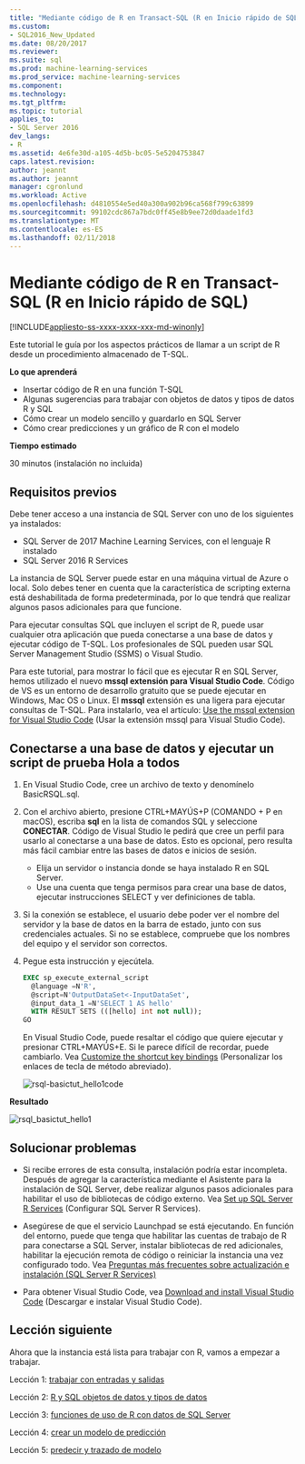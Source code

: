 ```yaml
---
title: "Mediante código de R en Transact-SQL (R en Inicio rápido de SQL) | Documentos de Microsoft"
ms.custom:
- SQL2016_New_Updated
ms.date: 08/20/2017
ms.reviewer: 
ms.suite: sql
ms.prod: machine-learning-services
ms.prod_service: machine-learning-services
ms.component: 
ms.technology: 
ms.tgt_pltfrm: 
ms.topic: tutorial
applies_to:
- SQL Server 2016
dev_langs:
- R
ms.assetid: 4e6fe30d-a105-4d5b-bc05-5e5204753847
caps.latest.revision: 
author: jeannt
ms.author: jeannt
manager: cgronlund
ms.workload: Active
ms.openlocfilehash: d4810554e5ed40a300a902b96ca568f799c63899
ms.sourcegitcommit: 99102cdc867a7bdc0ff45e8b9ee72d0daade1fd3
ms.translationtype: MT
ms.contentlocale: es-ES
ms.lasthandoff: 02/11/2018
---
```

# <a name="using-r-code-in-transact-sql-r-in-sql-quickstart"></a>Mediante código de R en Transact-SQL (R en Inicio rápido de SQL)
[!INCLUDE[appliesto-ss-xxxx-xxxx-xxx-md-winonly](../../includes/appliesto-ss-xxxx-xxxx-xxx-md-winonly.md)]

Este tutorial le guía por los aspectos prácticos de llamar a un script de R desde un procedimiento almacenado de T-SQL.

**Lo que aprenderá**

+ Insertar código de R en una función T-SQL
+ Algunas sugerencias para trabajar con objetos de datos y tipos de datos R y SQL
+ Cómo crear un modelo sencillo y guardarlo en SQL Server
+ Cómo crear predicciones y un gráfico de R con el modelo

**Tiempo estimado**

30 minutos (instalación no incluida)

## <a name="prerequisites"></a>Requisitos previos

Debe tener acceso a una instancia de SQL Server con uno de los siguientes ya instalados:

+ SQL Server de 2017 Machine Learning Services, con el lenguaje R instalado
+ SQL Server 2016 R Services

La instancia de SQL Server puede estar en una máquina virtual de Azure o local. Solo debes tener en cuenta que la característica de scripting externa está deshabilitada de forma predeterminada, por lo que tendrá que realizar algunos pasos adicionales para que funcione.

Para ejecutar consultas SQL que incluyen el script de R, puede usar cualquier otra aplicación que pueda conectarse a una base de datos y ejecutar código de T-SQL. Los profesionales de SQL pueden usar SQL Server Management Studio (SSMS) o Visual Studio.

Para este tutorial, para mostrar lo fácil que es ejecutar R en SQL Server, hemos utilizado el nuevo **mssql extensión para Visual Studio Code**. Código de VS es un entorno de desarrollo gratuito que se puede ejecutar en Windows, Mac OS o Linux. El **mssql** extensión es una ligera para ejecutar consultas de T-SQL. Para instalarlo, vea el artículo: [Use the mssql extension for Visual Studio Code](https://docs.microsoft.com/sql/linux/sql-server-linux-develop-use-vscode) (Usar la extensión mssql para Visual Studio Code).

## <a name="connect-to-a-database-and-run-a-hello-world-test-script"></a>Conectarse a una base de datos y ejecutar un script de prueba Hola a todos

1. En Visual Studio Code, cree un archivo de texto y denomínelo BasicRSQL.sql.
2. Con el archivo abierto, presione CTRL+MAYÚS+P (COMANDO + P en macOS), escriba **sql** en la lista de comandos SQL y seleccione **CONECTAR**. Código de Visual Studio le pedirá que cree un perfil para usarlo al conectarse a una base de datos. Esto es opcional, pero resulta más fácil cambiar entre las bases de datos e inicios de sesión.
    + Elija un servidor o instancia donde se haya instalado R en SQL Server.
    + Use una cuenta que tenga permisos para crear una base de datos, ejecutar instrucciones SELECT y ver definiciones de tabla.
2. Si la conexión se establece, el usuario debe poder ver el nombre del servidor y la base de datos en la barra de estado, junto con sus credenciales actuales. Si no se establece, compruebe que los nombres del equipo y el servidor son correctos.
3. Pegue esta instrucción y ejecútela.

    ```sql
    EXEC sp_execute_external_script
      @language =N'R',
      @script=N'OutputDataSet<-InputDataSet',
      @input_data_1 =N'SELECT 1 AS hello'
      WITH RESULT SETS (([hello] int not null));
    GO
    ```

    En Visual Studio Code, puede resaltar el código que quiere ejecutar y presionar CTRL+MAYÚS+E. Si le parece difícil de recordar, puede cambiarlo. Vea [Customize the shortcut key bindings](https://github.com/Microsoft/vscode-mssql/wiki/customize-shortcuts) (Personalizar los enlaces de tecla de método abreviado).

    ![rsql-basictut_hello1code](media/rsql-basictut-hello1code.PNG)

**Resultado**

![rsql_basictut_hello1](media/rsql-basictut-hello1.PNG)

## <a name="troubleshooting"></a>Solucionar problemas

+ Si recibe errores de esta consulta, instalación podría estar incompleta. Después de agregar la característica mediante el Asistente para la instalación de SQL Server, debe realizar algunos pasos adicionales para habilitar el uso de bibliotecas de código externo.  Vea [Set up SQL Server R Services](../r/set-up-sql-server-r-services-in-database.md) (Configurar SQL Server R Services).

+ Asegúrese de que el servicio Launchpad se está ejecutando. En función del entorno, puede que tenga que habilitar las cuentas de trabajo de R para conectarse a SQL Server, instalar bibliotecas de red adicionales, habilitar la ejecución remota de código o reiniciar la instancia una vez configurado todo. Vea [Preguntas más frecuentes sobre actualización e instalación (SQL Server R Services)](../r/upgrade-and-installation-faq-sql-server-r-services.md)

+ Para obtener Visual Studio Code, vea [Download and install Visual Studio Code](https://code.visualstudio.com/Download) (Descargar e instalar Visual Studio Code).

## <a name="next-lesson"></a>Lección siguiente

Ahora que la instancia está lista para trabajar con R, vamos a empezar a trabajar.

Lección 1: [trabajar con entradas y salidas](rtsql-working-with-inputs-and-outputs.md)

Lección 2: [R y SQL objetos de datos y tipos de datos](rtsql-r-and-sql-data-types-and-data-objects.md)

Lección 3: [funciones de uso de R con datos de SQL Server](rtsql-using-r-functions-with-sql-server-data.md)

Lección 4: [crear un modelo de predicción](rtsql-create-a-predictive-model-r.md)

Lección 5: [predecir y trazado de modelo](rtsql-predict-and-plot-from-model.md)
